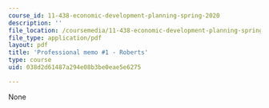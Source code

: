 ```yaml
---
course_id: 11-438-economic-development-planning-spring-2020
description: ''
file_location: /coursemedia/11-438-economic-development-planning-spring-2020/038d2d61487a294e08b3be0eae5e6275_MIT11_438s20_memo1_roberts.pdf
file_type: application/pdf
layout: pdf
title: 'Professional memo #1 - Roberts'
type: course
uid: 038d2d61487a294e08b3be0eae5e6275

---
```

None